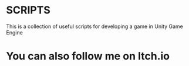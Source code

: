 # SCRIPTS
This is a collection of useful scripts for developing a game in Unity Game Engine

<h1>
  You can also follow me on Itch.io
  </h1>
